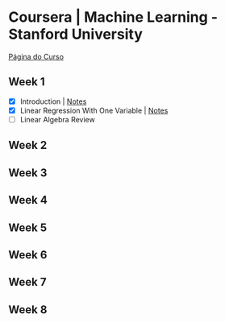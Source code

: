 # Coursera | Machine Learning - Stanford University 

[Página do Curso](https://www.coursera.org/learn/machine-learning/home/info)

## Week 1

 - [x] Introduction | [Notes]()
 - [x] Linear Regression With One Variable | [Notes](https://github.com/akliemke/dailylog/blob/master/2018/MLCoursera/Week%201/Linear%20Regression%20and%20Cost%20Function.ipynb)
 - [ ] Linear Algebra Review

## Week 2

## Week 3

## Week 4

## Week 5

## Week 6

## Week 7

## Week 8
